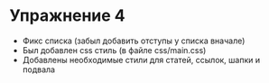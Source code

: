 # Упражнение 4

- Фикс списка (забыл добавить отступы у списка вначале)
- Был добавлен css стиль (в файле css/main.css)
- Добавлены необходимые стили для статей, ссылок, шапки и подвала